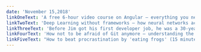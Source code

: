 ```yaml
---
date: 'November 15,2018'
linkOneText: 'A free 6-hour video course on Angular — everything you need to start building Angular web apps (6 hour watch): https://www.freecodecamp.org/n/OHbjepWjQ'
linkTwoText: 'Deep Learning without frameworks — how neural networks actually work at a basic level (75 minute watch): https://www.freecodecamp.org/n/d3epL34rn'
linkThreeText: 'Before Jim got his first developer job, he was a 30-year-old college dropout working as a personal fitness trainer. Jim shares his 2-year quest to learn coding, and lessons from his job search (5 minute read): https://www.freecodecamp.org/forum/t/239871'
linkFourText: 'How not to be afraid of Git anymore — understanding the machinery to whittle away the uncertainty (9 minute read): https://medium.freecodecamp.org/fe1da7415286'
linkFiveText: "How to beat procrastination by 'eating frogs' (15 minute read): https://medium.freecodecamp.org/543b07ecf360"
---
```

